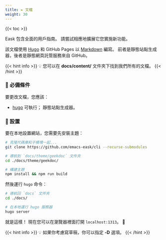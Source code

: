 ```yaml
---
title: ✒️ 文檔
weight: 30
---
```


{{< toc >}}

Eask 包含全面的用戶指南。 請嘗試相應地擴展它您實施新功能。

該文檔使用 [Hugo]() 和 GitHub Pages 以 [Markdown](https://gohugo.io/) 編寫。
前者是靜態站點生成器，後者是靜態網頁託管服務來自 GitHub。

{{< hint info >}}
💡 您可以在 **docs/content/** 文件夾下找到我們所有的文檔。
{{< /hint >}}

### 🚩 必備條件

要更改文檔，您應該：

- [hugo](https://gohugo.io/getting-started/quick-start/#step-1-install-hugo)
可執行； 靜態站點生成器。

### 📐 設置

要在本地設置網站，您需要先安裝主題：

```sh
# 克隆代碼庫和子模塊一起...
git clone https://github.com/emacs-eask/cli --recurse-submodules

# 導航到 `docs/theme/geekdoc` 文件夾
cd ./docs/theme/geekdoc/

# 構建主題
npm install && npm run build
```

然後運行 `hugo` 命令：

```sh
# 導航回 `docs` 文件夾
cd ./docs/

# 在本地運行 hugo 服務器
hugo server
```

就是這樣！ 現在您可以在瀏覽器裡面打開 `localhost:1313`。 🎉

{{< hint info >}}
💡 如果你考慮寫草稿，你可以指定 **-D** 選項。
{{< /hint >}}
